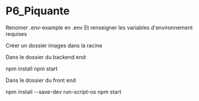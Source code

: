 # P6_Piquante

Renomer .env-example en .env
Et renseigner les variables d'environnement requises

Créer un dossier images dans la racine

Dans le dossier du backend end:

npm install
npm start

Dans le dossier du front end

npm install --save-dev run-script-os
npm start
